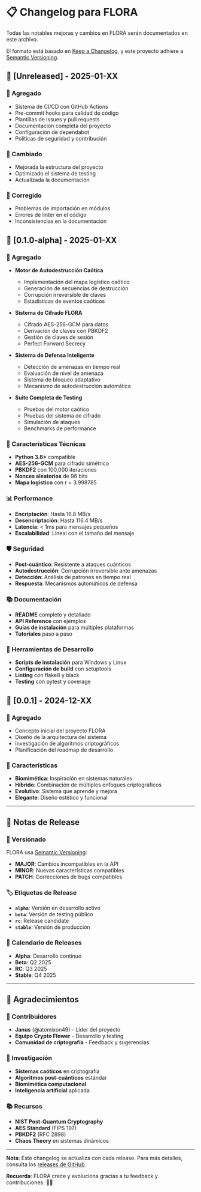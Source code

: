 # 📋 Changelog para FLORA

Todas las notables mejoras y cambios en FLORA serán documentados en este archivo.

El formato está basado en [Keep a Changelog](https://keepachangelog.com/es-ES/1.0.0/),
y este proyecto adhiere a [Semantic Versioning](https://semver.org/spec/v2.0.0.html).

## 🌸 [Unreleased] - 2025-01-XX

### 🚀 Agregado
- Sistema de CI/CD con GitHub Actions
- Pre-commit hooks para calidad de código
- Plantillas de issues y pull requests
- Documentación completa del proyecto
- Configuración de dependabot
- Políticas de seguridad y contribución

### 🔧 Cambiado
- Mejorada la estructura del proyecto
- Optimizado el sistema de testing
- Actualizada la documentación

### 🐛 Corregido
- Problemas de importación en módulos
- Errores de linter en el código
- Inconsistencias en la documentación

## 🌱 [0.1.0-alpha] - 2025-01-XX

### 🚀 Agregado
- **Motor de Autodestrucción Caótica**
  - Implementación del mapa logístico caótico
  - Generación de secuencias de destrucción
  - Corrupción irreversible de claves
  - Estadísticas de eventos caóticos

- **Sistema de Cifrado FLORA**
  - Cifrado AES-256-GCM para datos
  - Derivación de claves con PBKDF2
  - Gestión de claves de sesión
  - Perfect Forward Secrecy

- **Sistema de Defensa Inteligente**
  - Detección de amenazas en tiempo real
  - Evaluación de nivel de amenaza
  - Sistema de bloqueo adaptativo
  - Mecanismo de autodestrucción automática

- **Suite Completa de Testing**
  - Pruebas del motor caótico
  - Pruebas del sistema de cifrado
  - Simulación de ataques
  - Benchmarks de performance

### 🔧 Características Técnicas
- **Python 3.8+** compatible
- **AES-256-GCM** para cifrado simétrico
- **PBKDF2** con 100,000 iteraciones
- **Nonces aleatorios** de 96 bits
- **Mapa logístico** con r = 3.998785

### 📊 Performance
- **Encriptación**: Hasta 16.8 MB/s
- **Desencriptación**: Hasta 116.4 MB/s
- **Latencia**: < 1ms para mensajes pequeños
- **Escalabilidad**: Lineal con el tamaño del mensaje

### 🛡️ Seguridad
- **Post-cuántico**: Resistente a ataques cuánticos
- **Autodestrucción**: Corrupción irreversible ante amenazas
- **Detección**: Análisis de patrones en tiempo real
- **Respuesta**: Mecanismos automáticos de defensa

### 📚 Documentación
- **README** completo y detallado
- **API Reference** con ejemplos
- **Guías de instalación** para múltiples plataformas
- **Tutoriales** paso a paso

### 🔧 Herramientas de Desarrollo
- **Scripts de instalación** para Windows y Linux
- **Configuración de build** con setuptools
- **Linting** con flake8 y black
- **Testing** con pytest y coverage

## 🌿 [0.0.1] - 2024-12-XX

### 🚀 Agregado
- Concepto inicial del proyecto FLORA
- Diseño de la arquitectura del sistema
- Investigación de algoritmos criptográficos
- Planificación del roadmap de desarrollo

### 🔧 Características
- **Biomimética**: Inspiración en sistemas naturales
- **Híbrido**: Combinación de múltiples enfoques criptográficos
- **Evolutivo**: Sistema que aprende y mejora
- **Elegante**: Diseño estético y funcional

---

## 📝 Notas de Release

### 🔄 Versionado

FLORA usa [Semantic Versioning](https://semver.org/):

- **MAJOR**: Cambios incompatibles en la API
- **MINOR**: Nuevas características compatibles
- **PATCH**: Correcciones de bugs compatibles

### 🏷️ Etiquetas de Release

- **`alpha`**: Versión en desarrollo activo
- **`beta`**: Versión de testing público
- **`rc`**: Release candidate
- **`stable`**: Versión de producción

### 📅 Calendario de Releases

- **Alpha**: Desarrollo continuo
- **Beta**: Q2 2025
- **RC**: Q3 2025
- **Stable**: Q4 2025

---

## 🌟 Agradecimientos

### 👥 Contribuidores

- **Janus** (@atomixon49) - Líder del proyecto
- **Equipo Crypto Flower** - Desarrollo y testing
- **Comunidad de criptografía** - Feedback y sugerencias

### 🔬 Investigación

- **Sistemas caóticos** en criptografía
- **Algoritmos post-cuánticos** estándar
- **Biomimética computacional**
- **Inteligencia artificial** aplicada

### 📚 Recursos

- **NIST Post-Quantum Cryptography**
- **AES Standard** (FIPS 197)
- **PBKDF2** (RFC 2898)
- **Chaos Theory** en sistemas dinámicos

---

**Nota**: Este changelog se actualiza con cada release. Para más detalles, consulta los [releases de GitHub](https://github.com/atomixon49/CRYPTO-FLOWER/releases).

**Recuerda**: FLORA crece y evoluciona gracias a tu feedback y contribuciones. 🌸✨
